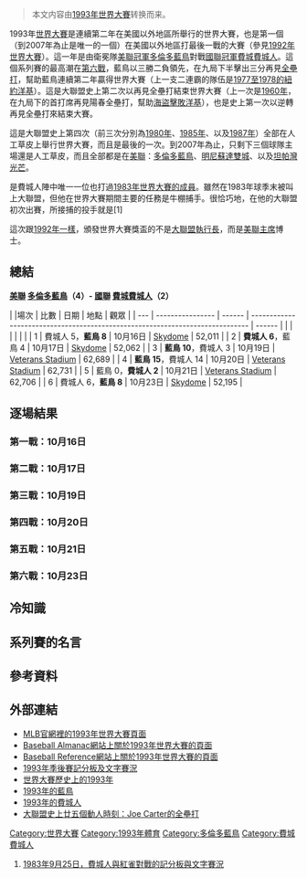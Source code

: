 > 本文内容由[1993年世界大賽](https://zh.wikipedia.org/wiki/1993年世界大賽)转换而来。


1993年[世界大賽](../Page/世界大賽.md "wikilink")是連續第二年在美國以外地區所舉行的世界大賽，也是第一個（到2007年為止是唯一的一個）在美國以外地區打最後一戰的大賽（參見[1992年世界大賽](../Page/1992年世界大賽.md "wikilink")）。這一年是由衛冕隊[美聯冠軍](https://zh.wikipedia.org/wiki/美國聯盟 "wikilink")[多倫多藍鳥](../Page/多倫多藍鳥.md "wikilink")對戰[國聯冠軍](https://zh.wikipedia.org/wiki/國家聯盟 "wikilink")[費城費城人](../Page/費城費城人.md "wikilink")。這個系列賽的最高潮在[第六戰](https://zh.wikipedia.org/wiki/#第六戰：10月23日 "wikilink")，藍鳥以三勝二負領先，在九局下半擊出三分再見[全壘打](https://zh.wikipedia.org/wiki/全壘打 "wikilink")，幫助藍鳥連續第二年贏得世界大賽（上一支二連霸的隊伍是[1977至](../Page/1977年世界大賽.md "wikilink")[1978的](../Page/1978年世界大賽.md "wikilink")[紐約洋基](../Page/紐約洋基.md "wikilink")）。這是大聯盟史上第二次以再見全壘打結束世界大賽（上一次是[1960年](https://zh.wikipedia.org/wiki/1960年世界大賽 "wikilink")，在九局下的首打席再見陽春全壘打，幫助[海盜擊敗洋基](../Page/匹茲堡海盜.md "wikilink")），也是史上第一次以逆轉再見全壘打來結束大賽。

這是大聯盟史上第四次（前三次分別為[1980年](https://zh.wikipedia.org/wiki/1980年世界大賽 "wikilink")、[1985年](https://zh.wikipedia.org/wiki/1985年世界大賽 "wikilink")、以及[1987年](https://zh.wikipedia.org/wiki/1987年世界大賽 "wikilink")）全部在人工草皮上舉行世界大賽，而且是最後的一次。到2007年為止，只剩下三個球隊主場還是人工草皮，而且全部都是在[美聯](https://zh.wikipedia.org/wiki/美國聯盟 "wikilink")：[多倫多藍鳥](../Page/多倫多藍鳥.md "wikilink")、[明尼蘇達雙城](https://zh.wikipedia.org/wiki/明尼蘇達雙城 "wikilink")、以及[坦帕灣光芒](../Page/坦帕灣光芒.md "wikilink")。

是費城人陣中唯一一位也打過[1983年世界大賽的成員](https://zh.wikipedia.org/wiki/1983年世界大賽 "wikilink")。雖然在1983年球季末被叫上大聯盟，但他在世界大賽期間主要的任務是牛棚捕手。很恰巧地，在他的大聯盟初次出賽，所接捕的投手就是\[1\]

這次跟[1992年一樣](../Page/1992年世界大賽.md "wikilink")，頒發世界大賽獎盃的不是[大聯盟執行長](https://zh.wikipedia.org/wiki/大聯盟執行長 "wikilink")，而是[美聯主席](https://zh.wikipedia.org/wiki/美國聯盟 "wikilink")博士。

## 總結

**[美聯](https://zh.wikipedia.org/wiki/美國聯盟 "wikilink") [多倫多藍鳥](../Page/多倫多藍鳥.md "wikilink")（4）- [國聯](https://zh.wikipedia.org/wiki/國家聯盟 "wikilink") [費城費城人](../Page/費城費城人.md "wikilink")（2）**

| |場次 | 比數               | 日期     | 地點                                                                            | 觀眾     |
| --- | ---------------- | ------ | ----------------------------------------------------------------------------- | ------ |
|     |                  |        |                                                                               |        |
| 1   | 費城人 5，**藍鳥 8**   | 10月16日 | [Skydome](https://zh.wikipedia.org/wiki/Skydome "wikilink")                   | 52,011 |
| 2   | **費城人 6**，藍鳥 4   | 10月17日 | [Skydome](https://zh.wikipedia.org/wiki/Skydome "wikilink")                   | 52,062 |
| 3   | **藍鳥 10**，費城人 3  | 10月19日 | [Veterans Stadium](https://zh.wikipedia.org/wiki/Veterans_Stadium "wikilink") | 62,689 |
| 4   | **藍鳥 15**，費城人 14 | 10月20日 | [Veterans Stadium](https://zh.wikipedia.org/wiki/Veterans_Stadium "wikilink") | 62,731 |
| 5   | 藍鳥 0，**費城人 2**   | 10月21日 | [Veterans Stadium](https://zh.wikipedia.org/wiki/Veterans_Stadium "wikilink") | 62,706 |
| 6   | 費城人 6，**藍鳥 8**   | 10月23日 | [Skydome](https://zh.wikipedia.org/wiki/Skydome "wikilink")                   | 52,195 |

## 逐場結果

### 第一戰：10月16日

### 第二戰：10月17日

### 第三戰：10月19日

### 第四戰：10月20日

### 第五戰：10月21日

### 第六戰：10月23日

## 冷知識

## 系列賽的名言

## 參考資料

## 外部連結

  - [MLB官網裡的1993年世界大賽頁面](http://mlb.mlb.com/NASApp/mlb/mlb/history/postseason/mlb_ws_recaps.jsp?feature=1993)
  - [Baseball Almanac網站上關於1993年世界大賽的頁面](http://baseball-almanac.com/ws/yr1993ws.shtml)
  - [Baseball Reference網站上關於1993年世界大賽的頁面](http://www.baseball-reference.com/postseason/1993_WS.shtml)
  - [1993年季後賽記分板及文字賽況](http://retrosheet.org/boxesetc/1993/YPS_1993.htm)
  - [世界大賽歷史上的1993年](https://web.archive.org/web/20071219020219/http://www.sportingnews.com/archives/worldseries/1993.html)
  - [1993年的藍鳥](https://web.archive.org/web/20040510203528/http://www.baseballlibrary.com/baseballlibrary/teams/1993bluejays.stm)
  - [1993年的費城人](https://web.archive.org/web/20060116055553/http://www.baseballlibrary.com/baseballlibrary/teams/1993phillies.stm)
  - [大聯盟史上廿五個動人時刻：Joe Carter的全壘打](http://www.sportingnews.com/baseball/25moments/16.html)

[Category:世界大賽](https://zh.wikipedia.org/wiki/Category:世界大賽 "wikilink") [Category:1993年體育](https://zh.wikipedia.org/wiki/Category:1993年體育 "wikilink") [Category:多倫多藍鳥](https://zh.wikipedia.org/wiki/Category:多倫多藍鳥 "wikilink") [Category:費城費城人](https://zh.wikipedia.org/wiki/Category:費城費城人 "wikilink")

1.  [1983年9月25日，費城人與紅雀對戰的記分板與文字賽況](http://www.baseball-reference.com/boxes/SLN/SLN198309250.shtml)